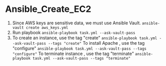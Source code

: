# Ansible_Create_EC2
1) Since AWS keys are sensitive data, we must use Ansible Vault.
`ansible-vault create aws_keys.yml`
2) Run playbook
`ansible-playbook task.yml --ask-vault-pass`
3) To create an instance, use the tag "create"
`ansible-playbook task.yml --ask-vault-pass --tags "create"`
To install Apache , use the tag "configure"
`ansible-playbook task.yml --ask-vault-pass --tags "configure"`
To terminate instance , use the tag "terminate"
`ansible-playbook task.yml --ask-vault-pass --tags "terminate"`

